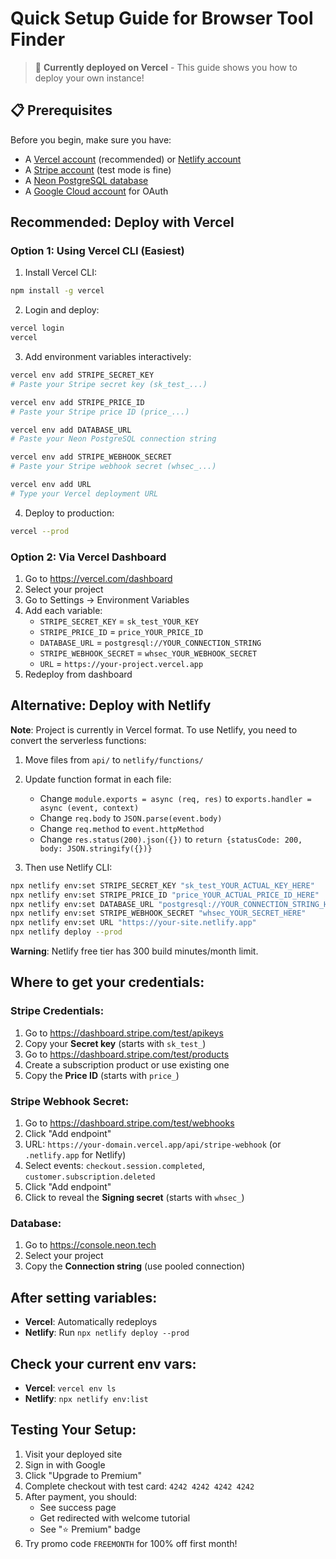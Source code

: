 # Quick Setup Guide for Browser Tool Finder

> 🚀 **Currently deployed on Vercel** - This guide shows you how to deploy your own instance!

## 📋 Prerequisites

Before you begin, make sure you have:
- A [Vercel account](https://vercel.com) (recommended) or [Netlify account](https://netlify.com)
- A [Stripe account](https://stripe.com) (test mode is fine)
- A [Neon PostgreSQL database](https://neon.tech)
- A [Google Cloud account](https://console.cloud.google.com) for OAuth

## Recommended: Deploy with Vercel

### Option 1: Using Vercel CLI (Easiest)

1. Install Vercel CLI:
```bash
npm install -g vercel
```

2. Login and deploy:
```bash
vercel login
vercel
```

3. Add environment variables interactively:
```bash
vercel env add STRIPE_SECRET_KEY
# Paste your Stripe secret key (sk_test_...)

vercel env add STRIPE_PRICE_ID
# Paste your Stripe price ID (price_...)

vercel env add DATABASE_URL
# Paste your Neon PostgreSQL connection string

vercel env add STRIPE_WEBHOOK_SECRET
# Paste your Stripe webhook secret (whsec_...)

vercel env add URL
# Type your Vercel deployment URL
```

4. Deploy to production:
```bash
vercel --prod
```

### Option 2: Via Vercel Dashboard

1. Go to https://vercel.com/dashboard
2. Select your project
3. Go to Settings → Environment Variables
4. Add each variable:
   - `STRIPE_SECRET_KEY` = `sk_test_YOUR_KEY`
   - `STRIPE_PRICE_ID` = `price_YOUR_PRICE_ID`
   - `DATABASE_URL` = `postgresql://YOUR_CONNECTION_STRING`
   - `STRIPE_WEBHOOK_SECRET` = `whsec_YOUR_WEBHOOK_SECRET`
   - `URL` = `https://your-project.vercel.app`
5. Redeploy from dashboard

## Alternative: Deploy with Netlify

**Note**: Project is currently in Vercel format. To use Netlify, you need to convert the serverless functions:

1. Move files from `api/` to `netlify/functions/`
2. Update function format in each file:
   - Change `module.exports = async (req, res)` to `exports.handler = async (event, context)`
   - Change `req.body` to `JSON.parse(event.body)`
   - Change `req.method` to `event.httpMethod`
   - Change `res.status(200).json({})` to `return {statusCode: 200, body: JSON.stringify({})}`

3. Then use Netlify CLI:
```bash
npx netlify env:set STRIPE_SECRET_KEY "sk_test_YOUR_ACTUAL_KEY_HERE"
npx netlify env:set STRIPE_PRICE_ID "price_YOUR_ACTUAL_PRICE_ID_HERE"
npx netlify env:set DATABASE_URL "postgresql://YOUR_CONNECTION_STRING_HERE"
npx netlify env:set STRIPE_WEBHOOK_SECRET "whsec_YOUR_SECRET_HERE"
npx netlify env:set URL "https://your-site.netlify.app"
npx netlify deploy --prod
```

**Warning**: Netlify free tier has 300 build minutes/month limit.

## Where to get your credentials:

### Stripe Credentials:
1. Go to https://dashboard.stripe.com/test/apikeys
2. Copy your **Secret key** (starts with `sk_test_`)
3. Go to https://dashboard.stripe.com/test/products
4. Create a subscription product or use existing one
5. Copy the **Price ID** (starts with `price_`)

### Stripe Webhook Secret:
1. Go to https://dashboard.stripe.com/test/webhooks
2. Click "Add endpoint"
3. URL: `https://your-domain.vercel.app/api/stripe-webhook` (or `.netlify.app` for Netlify)
4. Select events: `checkout.session.completed`, `customer.subscription.deleted`
5. Click "Add endpoint"
6. Click to reveal the **Signing secret** (starts with `whsec_`)

### Database:
1. Go to https://console.neon.tech
2. Select your project
3. Copy the **Connection string** (use pooled connection)

## After setting variables:
- **Vercel**: Automatically redeploys
- **Netlify**: Run `npx netlify deploy --prod`

## Check your current env vars:
- **Vercel**: `vercel env ls`
- **Netlify**: `npx netlify env:list`

## Testing Your Setup:

1. Visit your deployed site
2. Sign in with Google
3. Click "Upgrade to Premium"
4. Complete checkout with test card: `4242 4242 4242 4242`
5. After payment, you should:
   - See success page
   - Get redirected with welcome tutorial
   - See "⭐ Premium" badge
6. Try promo code `FREEMONTH` for 100% off first month!
